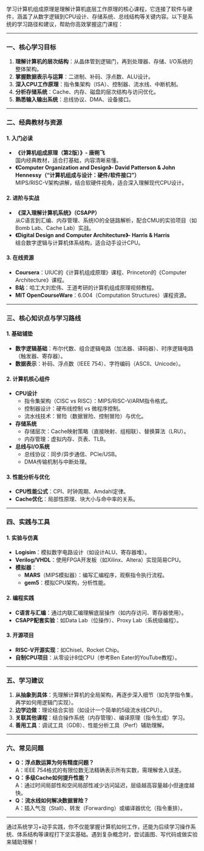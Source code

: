 学习计算机组成原理是理解计算机底层工作原理的核心课程，它连接了软件与硬件，涵盖了从数字逻辑到CPU设计、存储系统、总线结构等关键内容。以下是系统的学习路径和建议，帮助你高效掌握这门课程：

---

### **一、核心学习目标**
1. **理解计算机的层次结构**：从晶体管到逻辑门，再到处理器、存储、I/O系统的整体架构。
2. **掌握数据表示与运算**：二进制、补码、浮点数、ALU设计。
3. **深入CPU工作原理**：指令集架构（ISA）、控制器、流水线、中断机制。
4. **分析存储系统**：Cache、内存、磁盘的层次结构与访问优化。
5. **熟悉输入输出系统**：总线协议、DMA、设备接口。

---

### **二、经典教材与资源**
#### **1. 入门必读**
- **《计算机组成原理（第2版）》- 唐朔飞**  
  国内经典教材，适合打基础，内容清晰易懂。
- **《Computer Organization and Design》- David Patterson & John Hennessy（“计算机组成与设计：硬件/软件接口”）**  
  MIPS/RISC-V架构讲解，结合软硬件视角，适合深入理解现代CPU设计。

#### **2. 进阶与实战**
- **《深入理解计算机系统》（CSAPP）**  
  从C语言到汇编、内存管理、系统IO的全链路解析，配合CMU的实验项目（如Bomb Lab、Cache Lab）实战。
- **《Digital Design and Computer Architecture》- Harris & Harris**  
  结合数字逻辑与计算机体系结构，适合动手设计CPU。

#### **3. 在线资源**
- **Coursera**：UIUC的《计算机组成原理》课程、Princeton的《Computer Architecture》课程。
- **B站**：哈工大刘宏伟、王道考研的计算机组成原理视频教程。
- **MIT OpenCourseWare**：6.004（Computation Structures）课程资源。

---

### **三、核心知识点与学习路线**
#### **1. 基础铺垫**
- **数字逻辑基础**：布尔代数、组合逻辑电路（加法器、译码器）、时序逻辑电路（触发器、寄存器）。
- **数据表示**：补码、浮点数（IEEE 754）、字符编码（ASCII、Unicode）。

#### **2. 计算机核心组件**
- **CPU设计**  
  - 指令集架构（CISC vs RISC）：MIPS/RISC-V/ARM指令格式。  
  - 控制器设计：硬布线控制 vs 微程序控制。  
  - 流水线技术：冒险（数据冒险、控制冒险）与优化。
- **存储系统**  
  - 存储层次：Cache映射策略（直接映射、组相联）、替换算法（LRU）。  
  - 内存管理：虚拟内存、页表、TLB。
- **总线与I/O系统**  
  - 总线协议：同步/异步通信、PCIe/USB。  
  - DMA传输机制与中断处理。

#### **3. 性能分析与优化**
- **CPU性能公式**：CPI、时钟周期、Amdahl定律。
- **Cache优化**：局部性原理、块大小与命中率的关系。

---

### **四、实践与工具**
#### **1. 实验与仿真**
- **Logisim**：模拟数字电路设计（如设计ALU、寄存器堆）。
- **Verilog/VHDL**：使用FPGA开发板（如Xilinx、Altera）实现简易CPU。
- **模拟器**：  
  - **MARS**（MIPS模拟器）：编写汇编程序，观察指令执行流程。  
  - **gem5**：模拟CPU架构，分析性能。

#### **2. 编程实践**
- **C语言与汇编**：通过内联汇编理解底层操作（如内存访问、寄存器使用）。
- **CSAPP配套实验**：如Data Lab（位操作）、Proxy Lab（系统级编程）。

#### **3. 开源项目**
- **RISC-V开源实现**：如Chisel、Rocket Chip。  
- **自制CPU项目**：从零设计8位CPU（参考Ben Eater的YouTube教程）。

---

### **五、学习建议**
1. **从抽象到具体**：先理解计算机的全局架构，再逐步深入细节（如先学指令集，再学如何用逻辑门实现）。
2. **边学边做**：理论结合实验（如设计一个简单的5级流水线CPU）。
3. **关联其他课程**：结合操作系统（内存管理）、编译原理（指令生成）学习。
4. **善用工具**：调试工具（GDB）、性能分析工具（Perf）辅助理解。

---

### **六、常见问题**
- **Q：浮点数运算为何有精度问题？**  
  A：IEEE 754格式的有限位数无法精确表示所有实数，需理解舍入误差。
- **Q：多级Cache如何提升性能？**  
  A：通过时间局部性和空间局部性减少访问延迟，层级越高容量越小但速度越快。
- **Q：流水线如何解决数据冒险？**  
  A：插入气泡（Stall）、转发（Forwarding）或编译器优化（指令重排）。

---

通过系统学习+动手实践，你不仅能掌握计算机如何工作，还能为后续学习操作系统、体系结构等课程打下坚实基础。遇到复杂概念时，尝试画图、写代码或做实验来辅助理解！